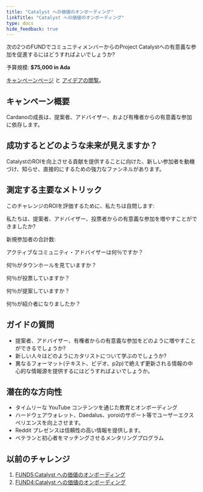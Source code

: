```yaml
---
title: "Catalyst への価値のオンボーディング"
linkTitle: "Catalyst への価値のオンボーディング"
type: docs
hide_feedback: true
---
```

次の2つのFUNDでコミュニティメンバーからのProject Catalystへの有意義な参加を促進するにはどうすればよいでしょうか?

予算規模: **$75,000 in Ada**

[キャンペーンページ](https://cardano.ideascale.com/a/campaign-home/26106) と [アイデアの閲覧](https://cardano.ideascale.com/a/ideas/top/campaign-filter/byids/campaigns/26106/stage/unspecified)。

## キャンペーン概要

Cardanoの成長は、提案者、アドバイザー、および有権者からの有意義な参加に依存します。

## 成功するとどのような未来が見えますか？

CatalystのROIを向上させる貢献を提供することに向けた、新しい参加者を動機づけ、知らせ、直接的にするための強力なファンネルがあります。

## 測定する主要なメトリック

このチャレンジのROIを評価するために、私たちは自問します:

私たちは、提案者、アドバイザー、投票者からの有意義な参加を増やすことができましたか?

新規参加者の合計数:

アクティブなコミュニティ・アドバイザーは何％ですか？

何％がタウンホールを見ていますか？

何％が投票していますか？

何％が提案していますか？

何％が紹介者になりましたか？

## ガイドの質問

- 提案者、アドバイザー、有権者からの有意義な参加をどのように増やすことができるでしょうか?
- 新しい人々はどのようにカタリストについて学ぶのでしょうか?
- 異なるフォーマット(テキスト、ビデオ、p2p)で絶えず更新される情報の中心的な情報源を提供するにはどうすればよいでしょうか。

## 潜在的な方向性

- タイムリーな YouTube コンテンツを通じた教育とオンボーディング
- ハードウェアウォレット、Daedalus、yoroiのサポート等でユーザーエクスペリエンスを向上させます。
- Reddit プレゼンスは信頼性の高い情報を提供します。
- ベテランと初心者をマッチングさせるメンタリングプログラム

## 以前のチャレンジ

1. [FUND5:Catalyst への価値のオンボーディング](https://cardano.ideascale.com/a/campaign-home/25944)
2. [FUND4:Catalyst への価値のオンボーディング](https://cardano.ideascale.com/a/campaign-home/25872)